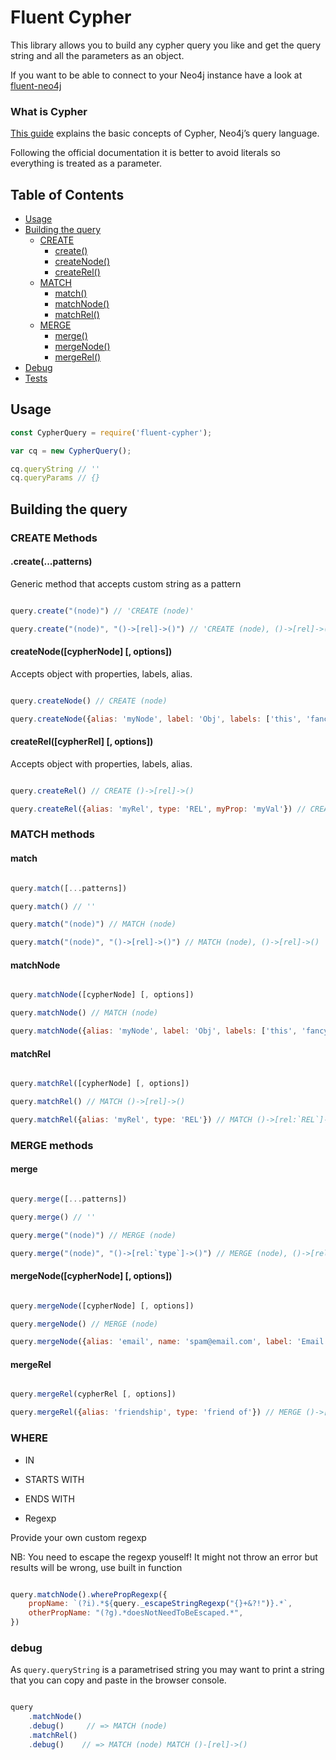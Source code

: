 # Fluent Cypher

This library allows you to build any cypher query you like and get the query string and all the parameters as an object.

If you want to be able to connect to your Neo4j instance have a look at [fluent-neo4j](https://github.com/ogroppo/fluent-neo4j)

### What is Cypher

[This guide](https://neo4j.com/developer/cypher-query-language/) explains the basic concepts of Cypher, Neo4j’s query language.

Following the official documentation it is better to avoid literals so everything is treated as a parameter.

## Table of Contents
* [Usage](#usage)
* [Building the query](#building)
	* [CREATE](#createMethods)
		* [create()](#create)
		* [createNode()](#createNode)
		* [createRel()](#createRel)
	* [MATCH](#matchMethods)
		* [match()](#match)
		* [matchNode()](#matchNode)
		* [matchRel()](#matchRel)
	* [MERGE](#mergeMethods)
		* [merge()](#merge)
		* [mergeNode()](#mergeNode)
		* [mergeRel()](#mergeRel)
* [Debug](#debug)
* [Tests](#tests)

## <a name="usage"></a> Usage

```js
const CypherQuery = require('fluent-cypher');

var cq = new CypherQuery();

cq.queryString // ''
cq.queryParams // {}

```

## <a name="building"></a> Building the query

### <a name="createMethods"></a> CREATE Methods

#### <a name="create"></a> .create(...patterns)

Generic method that accepts custom string as a pattern

~~~js

query.create("(node)") // 'CREATE (node)'

query.create("(node)", "()->[rel]->()") // 'CREATE (node), ()->[rel]->()'

~~~

#### <a name="createNode"></a> createNode([cypherNode] [, options])

Accepts object with properties, labels, alias.

~~~js

query.createNode() // CREATE (node)

query.createNode({alias: 'myNode', label: 'Obj', labels: ['this', 'fancy label']}) // CREATE (myNode:`Obj`:`this`:`fancy label`)

~~~

#### <a name="createRel"></a> createRel([cypherRel] [, options])

Accepts object with properties, labels, alias.

~~~js

query.createRel() // CREATE ()->[rel]->()

query.createRel({alias: 'myRel', type: 'REL', myProp: 'myVal'}) // CREATE ()->[myRel:`REL` {myProp:'myVal'}]->()

~~~

### <a name="matchMethods"></a> MATCH methods

#### <a name="match"></a> match

~~~js

query.match([...patterns])

query.match() // ''

query.match("(node)") // MATCH (node)

query.match("(node)", "()->[rel]->()") // MATCH (node), ()->[rel]->()

~~~

#### <a name="matchNode"></a> matchNode

~~~js

query.matchNode([cypherNode] [, options])

query.matchNode() // MATCH (node)

query.matchNode({alias: 'myNode', label: 'Obj', labels: ['this', 'fancy label']}) // MATCH (myNode:`Obj`:`this`:`fancy label`)

~~~

#### <a name="matchRel"></a> matchRel

~~~js

query.matchRel([cypherNode] [, options])

query.matchRel() // MATCH ()->[rel]->()

query.matchRel({alias: 'myRel', type: 'REL'}) // MATCH ()->[rel:`REL`]->()

~~~

### <a name="mergeMethods"></a> MERGE methods

#### <a name="merge"></a> merge

~~~js

query.merge([...patterns])

query.merge() // ''

query.merge("(node)") // MERGE (node)

query.merge("(node)", "()->[rel:`type`]->()") // MERGE (node), ()->[rel:`type`]->()

~~~

#### <a name="mergeNode"></a> mergeNode([cypherNode] [, options])

~~~js

query.mergeNode([cypherNode] [, options])

query.mergeNode() // MERGE (node)

query.mergeNode({alias: 'email', name: 'spam@email.com', label: 'Email', labels: ['Verified', 'Blocked']}) // MERGE (email:`Email`:`Verified`:`Blocked`)

~~~

#### <a name="mergeRel"></a> mergeRel

~~~js

query.mergeRel(cypherRel [, options])

query.mergeRel({alias: 'friendship', type: 'friend of'}) // MERGE ()->[friendship:`friend of`]->()

~~~

### WHERE

- IN

- STARTS WITH

- ENDS WITH

- Regexp

Provide your own custom regexp


NB: You need to escape the regexp youself! It might not throw an error but results will be wrong, use built in function

~~~js

query.matchNode().wherePropRegexp({
	propName: `(?i).*${query._escapeStringRegexp("{}+&?!")}.*`,
	otherPropName: "(?g).*doesNotNeedToBeEscaped.*",
})

~~~

### <a name="debug"></a> debug

As `query.queryString` is a parametrised string you may want to print a string that you can copy and paste in the browser console.

~~~js

query
	.matchNode()
	.debug()     // => MATCH (node)
	.matchRel()
	.debug()    // => MATCH (node) MATCH ()-[rel]->()

~~~
